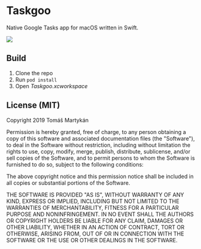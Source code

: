 # Taskgoo
Native Google Tasks app for macOS written in Swift.

<img src="https://i.imgur.com/hW77LWP.png">

## Build

1. Clone the repo
2. Run `pod install`
3. Open *Taskgoo.xcworkspace*

## License (MIT)

Copyright 2019 Tomáš Martykán

Permission is hereby granted, free of charge, to any person obtaining a copy of this software and associated documentation files (the "Software"), to deal in the Software without restriction, including without limitation the rights to use, copy, modify, merge, publish, distribute, sublicense, and/or sell copies of the Software, and to permit persons to whom the Software is furnished to do so, subject to the following conditions:

The above copyright notice and this permission notice shall be included in all copies or substantial portions of the Software.

THE SOFTWARE IS PROVIDED "AS IS", WITHOUT WARRANTY OF ANY KIND, EXPRESS OR IMPLIED, INCLUDING BUT NOT LIMITED TO THE WARRANTIES OF MERCHANTABILITY, FITNESS FOR A PARTICULAR PURPOSE AND NONINFRINGEMENT. IN NO EVENT SHALL THE AUTHORS OR COPYRIGHT HOLDERS BE LIABLE FOR ANY CLAIM, DAMAGES OR OTHER LIABILITY, WHETHER IN AN ACTION OF CONTRACT, TORT OR OTHERWISE, ARISING FROM, OUT OF OR IN CONNECTION WITH THE SOFTWARE OR THE USE OR OTHER DEALINGS IN THE SOFTWARE.
